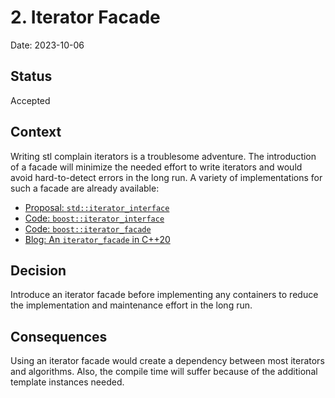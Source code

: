 # 2. Iterator Facade

Date: 2023-10-06

## Status

Accepted

## Context

Writing stl complain iterators is a troublesome adventure. The introduction of 
a facade will minimize the needed effort to write iterators and would avoid 
hard-to-detect errors in the long run. A variety of implementations for such a 
facade are already available:

* [Proposal: `std::iterator_interface`](https://wg21.link/p2727r1)
* [Code: `boost::iterator_interface`](https://github.com/boostorg/stl_interfaces)
* [Code: `boost::iterator_facade`](https://github.com/boostorg/iterator)
* [Blog: An `iterator_facade` in C++20](https://vector-of-bool.github.io/2020/06/13/cpp20-iter-facade.html)

## Decision

Introduce an iterator facade before implementing any containers to reduce the 
implementation and maintenance effort in the long run.

## Consequences

Using an iterator facade would create a dependency between most 
iterators and algorithms. Also, the compile time will suffer 
because of the additional template instances needed.
